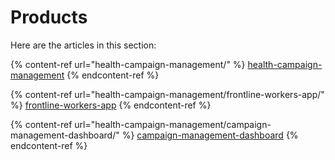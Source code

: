 # Products

Here are the articles in this section:

{% content-ref url="health-campaign-management/" %}
[health-campaign-management](health-campaign-management/)
{% endcontent-ref %}

{% content-ref url="health-campaign-management/frontline-workers-app/" %}
[frontline-workers-app](health-campaign-management/frontline-workers-app/)
{% endcontent-ref %}

{% content-ref url="health-campaign-management/campaign-management-dashboard/" %}
[campaign-management-dashboard](health-campaign-management/campaign-management-dashboard/)
{% endcontent-ref %}

